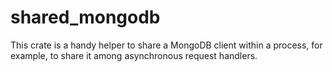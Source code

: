 # shared_mongodb

This crate is a handy helper to share a MongoDB client within a process, for example, to share it among asynchronous request handlers.

